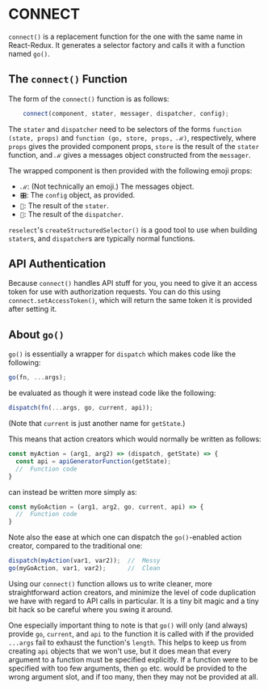 #  CONNECT  #

`connect()` is a replacement function for the one with the same
name in React-Redux.  It generates a selector factory and calls
it with a function named `go()`.

##  The `connect()` Function

The form of the `connect()` function is as follows:

```js
    connect(component, stater, messager, dispatcher, config);
```

The `stater` and `dispatcher` need to be selectors of the forms
`function (state, props)` and `function (go, store, props, ℳ)`,
respectively, where `props` gives the provided component props,
`store` is the result of the `stater` function, and `ℳ` gives a
messages object constructed from the `messager`.

The wrapped component is then provided with the following emoji
props:

- `ℳ`: (Not technically an emoji.) The messages object.
- `🎛`: The `config` object, as provided.
- `🏪`: The result of the `stater`.
- `💪`: The result of the `dispatcher`.

`reselect`'s `createStructuredSelector()` is a good tool to use
when building `stater`s, and `dispatcher`s are typically normal
functions.

##  API Authentication

Because `connect()` handles API stuff for you, you need to give
it an access token for use with authorization requests. You can
do this using `connect.setAccessToken()`, which will return the
same token it is provided after setting it.

##  About `go()`

`go()` is essentially a wrapper for `dispatch` which makes code
like the following:

```js
go(fn, ...args);
```

be evaluated as though it were instead code like the following:

```js
dispatch(fn(...args, go, current, api));
```

(Note that `current` is just another name for `getState`.)

This means that action creators which would normally be written
as follows:

```js
const myAction = (arg1, arg2) => (dispatch, getState) => {
  const api = apiGeneratorFunction(getState);
  //  Function code
}
```

can instead be written more simply as:

```js
const myGoAction = (arg1, arg2, go, current, api) => {
  //  Function code
}
```

Note also the ease at which one can dispatch the `go()`-enabled
action creator, compared to the traditional one:

```js
dispatch(myAction(var1, var2));  //  Messy
go(myGoAction, var1, var2);      //  Clean
```

Using our `connect()` function allows us to write cleaner, more
straightforward action creators, and minimize the level of code
duplication we have with regard to API calls in particular.  It
is a tiny bit magic and a tiny bit hack so be careful where you
swing it around.

One especially important thing to note is that `go()` will only
(and always) provide `go`, `current`, and `api` to the function
it is called with if the provided `...args` fail to exhaust the
function's `length`.  This helps to keep us from creating `api`
objects that we won't use, but it does mean that every argument
to a function must be specified explicitly.  If a function were
to be specified with too few arguments, then `go` etc. would be
provided to the wrong argument slot, and if too many, then they
may not be provided at all.
